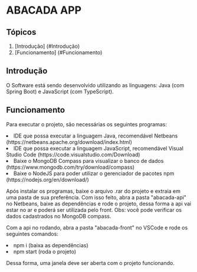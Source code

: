 # ABACADA APP

## Tópicos
1. [Introdução] (#Introdução)
2. [Funcionamento] (#Funcionamento)

## Introdução
O Software está sendo desenvolvido utilizando as linguagens: Java (com Spring Boot) e JavaScript (com TypeScript).

## Funcionamento
Para executar o projeto, são necessárias os seguintes programas:

<li> IDE que possa executar a linguagem Java, recomendável Netbeans (https://netbeans.apache.org/download/index.html)
<li> IDE que possa executar a linguagem JavaScript, recomendável Visual Studio Code (https://code.visualstudio.com/Download)
<li> Baixe o MongoDB Compass para visualizar o banco de dados (https://www.mongodb.com/try/download/compass)
<li> Baixe o NodeJS para poder utilizar o gerenciador de pacotes npm (https://nodejs.org/en/download/)

</br>

Após instalar os programas, baixe o arquivo .rar do projeto e extraia em uma pasta de sua preferência. Com isso feito, abra a pasta "abacada-api" no Netbeans, baixe as dependências e rode o projeto, dessa forma a api vai estar no ar e poderá ser utilizada pelo front. Obs: você pode verificar os dados cadastrados no MongoDB compass.

Com a api no rodando, abra a pasta "abacada-front" no VSCode e rode os seguintes comandos:

<li> npm i (baixa as dependências)
<li> npm start (roda o projeto)

</br>

Dessa forma, uma janela deve ser aberta com o projeto funcionando.